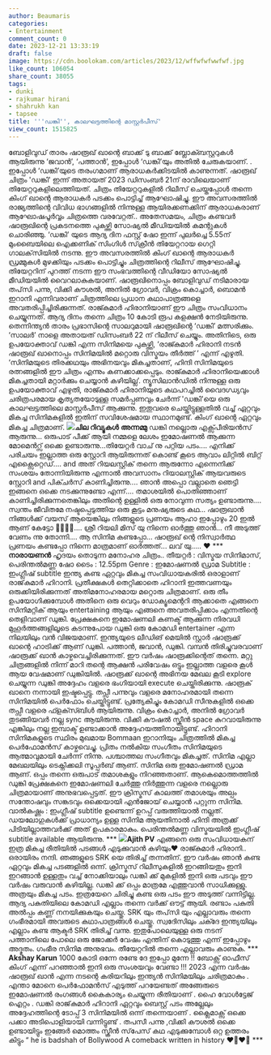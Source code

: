 ```yaml
---
author: Beaumaris
categories:
- Entertainment
comment_count: 0
date: 2023-12-21 13:33:19
draft: false
image: https://cdn.boolokam.com/articles/2023/12/wffwfwfwwfwf.jpg
like_count: 106054
share_count: 38055
tags:
- dunki
- rajkumar hirani
- shahrukh kan
- tapsee
title: '''ഡങ്കി'', കാലഘട്ടത്തിന്റെ മാസ്റ്റർപീസ്'
view_count: 1515825
---
```


ബോളിവുഡ് താരം ഷാരൂഖ് ഖാന്റെ ബാക്ക് ടു ബാക്ക് ബ്ലോക്ബസ്റ്ററുകൾ ആയിരുന്നു ‘ജവാൻ’, ‘പത്താൻ’, ഇപ്പോൾ ‘ഡങ്കി’യും അതിൽ ചേരുകയാണ്. . ഇപ്പോൾ ‘ഡങ്കി’യുടെ തരംഗമാണ് ആരാധകർക്കിടയിൽ കാണുന്നത്. ഷാരൂഖ് ചിത്രം 'ഡങ്കി' ഇന്ന് അതായത് 2023 ഡിസംബർ 21ന് രാവിലെയാണ് തിയേറ്ററുകളിലെത്തിയത്. ചിത്രം തിയേറ്ററുകളിൽ റിലീസ് ചെയ്തപ്പോൾ തന്നെ കിംഗ് ഖാന്റെ ആരാധകർ പടക്കം പൊട്ടിച്ച് ആഘോഷിച്ചു. ഈ അവസരത്തിൽ രാജ്യത്തിന്റെ വിവിധ ഭാഗങ്ങളിൽ നിന്നുള്ള ആയിരക്കണക്കിന് ആരാധകരാണ് ആഘോഷപൂർവ്വം ചിത്രത്തെ വരവേറ്റത്.. അതേസമയം, ചിത്രം കണ്ടവർ ഷാരൂഖിന്റെ പ്രകടനത്തെ പുകഴ്ത്തി സോഷ്യൽ മീഡിയയിൽ കമന്റുകൾ ചൊരിഞ്ഞു. ‘ഡങ്കി’ യുടെ ആദ്യ ദിന ഫസ്റ്റ് ഷോ ഇന്ന് പുലർച്ചെ 5.55ന് മുംബൈയിലെ ഐക്കണിക് സിംഗിൾ സ്‌ക്രീൻ തിയേറ്ററായ ഗെറ്റി ഗാലക്‌സിയിൽ നടന്നു. ഈ അവസരത്തിൽ കിംഗ് ഖാന്റെ ആരാധകർ ഡ്രമ്മുകൾ മുഴക്കിയും പടക്കം പൊട്ടിച്ചും ചിത്രത്തിന്റെ റിലീസ് ആഘോഷിച്ചു. തിയേറ്ററിന് പുറത്ത് നടന്ന ഈ സംഭവത്തിന്റെ വീഡിയോ സോഷ്യൽ മീഡിയയിൽ വൈറലാകുകയാണ്. ഷാരൂഖിനൊപ്പം ബോളിവുഡ് നടിമാരായ തപ്‌സി പന്നു, വിക്കി കൗശൽ, അനിൽ ഗ്രോവർ, വിക്രം കൊച്ചാർ, ബൊമൻ ഇറാനി എന്നിവരാണ് ചിത്രത്തിലെ പ്രധാന കഥാപാത്രങ്ങളെ അവതരിപ്പിച്ചിരിക്കുന്നത്. രാജ്കുമാർ ഹിരാനിയാണ് ഈ ചിത്രം സംവിധാനം ചെയ്യുന്നത്. ആദ്യ ദിനം തന്നെ ചിത്രം 10 കോടി രൂപ കളക്ഷൻ നേടിയിരുന്നു. തെന്നിന്ത്യൻ താരം പ്രഭാസിന്റെ സാലറുമായി ഷാരൂഖിന്റെ ‘ഡങ്കി’ മത്സരിക്കും. ‘സാലർ’ നാളെ അതായത് ഡിസംബർ 22 ന് റിലീസ് ചെയ്യും. അതിനിടെ, ഒരു ഉപയോക്താവ് ഡങ്കി എന്ന സിനിമയെ പുകഴ്ത്തി, ‘രാജ്കുമാർ ഹിരാനി നടൻ ഷാരൂഖ് ഖാനൊപ്പം സിനിമയിൽ മറ്റൊരു വിസ്മയം തീർത്ത് ’ എന്ന് എഴുതി. ‘സിനിമയുടെ തിരക്കഥയും അഭിനയവും മികച്ചതാണ്, ഹിന്ദി സിനിമയുടെ രത്നങ്ങളിൽ ഈ ചിത്രം എന്നും കണക്കാക്കപ്പെടും. രാജ്കുമാർ ഹിരാനിയെക്കാൾ മികച്ചതായി മറ്റാർക്കും ചെയ്യാൻ കഴിയില്ല’. ന്യൂസിലാൻഡിൽ നിന്നുള്ള ഒരു ഉപയോക്താവ് എഴുതി, രാജ്കുമാർ ഹിരാനിയുടെ കഥപറച്ചിൽ വൈദഗ്ധ്യവും ചരിത്രപരമായ കൃത്യതയോടുള്ള സമർപ്പണവും ചേർന്ന് 'ഡങ്കി'യെ ഒരു കാലഘട്ടത്തിലെ മാസ്റ്റർപീസ് ആക്കുന്നു. ഇതുവരെ ചെയ്തിട്ടുള്ളതിൽ വച്ച് ഏറ്റവും മികച്ച സിനിമകളിൽ ഇതിന് സവിശേഷമായ സ്ഥാനമുണ്ട്. കിംഗ് ഖാന്റെ ഏറ്റവും മികച്ച ചിത്രമാണ്. **![](https://cdn.boolokam.com/articles/2023/12/wffwfwfwwfwf.jpg)ചില റിവ്യൂകൾ** **അന്നമ്മു** ഡങ്കി നല്ലൊരു എക്സ്പീരിയൻസ് ആരുന്നു... ഒരുപാട് പീക്ക് ആയി നമ്മളെ ലേശം ഇമോഷണൽ ആക്കുന്ന മോമെൻറ്സ് ഒക്കെ ഉണ്ടാരുന്നു...തിയേറ്റർ വാച് നു പറ്റിയ പടം.... എനിക്ക് പരിചയം ഇല്ലാത്ത ഒരു സ്റ്റോറി ആയിരുന്നത് കൊണ്ട് കൂടെ ആവാം ലിറ്റിൽ ബിറ്റ് എക്സൈറ്റെഡ്.... and അത് റിയലസ്റ്റിക് തന്നെ ആരുന്നോ എന്നെനിക്ക് സംശയം തോന്നിയിരുന്നു എന്നാൽ അവസാനം റിയാലസ്റ്റിക് ആയവരുടെ സ്റ്റോറി and പിക്ചർസ് കാണിച്ചിരുന്നു.... ഞാൻ അപ്പൊ വല്ലാതെ ഞെട്ടി ഇങ്ങനെ ഒക്കെ നടക്കുന്നുണ്ടോ എന്ന്.... തമാശയിൽ പൊതിഞ്ഞാണ് കാണിച്ചിരിക്കുന്നതെങ്കിലും അതിന്റെ ഉള്ളിൽ ഒരു നോവുന്ന സത്യം ഉണ്ടാരുന്നു.... സ്വന്തം ജീവിതമേ നഷ്ടപ്പെടുത്തിയ ഒരു കൂട്ടം മനുഷ്യരുടെ കഥ... ഷാരൂഖാൻ നിങ്ങൾക്ക് വയസ് ആയെങ്കിലും നിങ്ങളുടെ പ്രണയം ആഹാ ഇപ്പോഴും 20 ഇൽ ആണ് കേട്ടോ 🥰🥰🥰🥰.... ശ്രീ റിയലി മിസ് യു നിന്നെ ഓർത്തു ഞാൻ... നീ അടുത്ത് വേണം ന്നു തോന്നി.... ആ സിനിമ കണ്ടപ്പോ... ഷാരൂഖ് ന്റെ നിസ്വാർത്ഥ പ്രണയം കണ്ടപ്പോ നിന്നെ മാത്രമാണ് ഓർത്തത്... ലവ് യു..... ♥️ *** **നാരായണൻ** ഹൃദയം തൊടുന്ന മനോഹര ചിത്രം.. തീയറ്റർ : വിസ്മയ സിനിമാസ്, പെരിന്തൽമണ്ണ ഷോ ടൈം : 12.55pm Genre : ഇമോഷണൽ ഡ്രാമ Subtitle : ഇംഗ്ലീഷ് subtitle ഇന്ത്യ കണ്ട ഏറ്റവും മികച്ച സംവിധായകരിൽ ഒരാളാണ് രാജ്‌കുമാർ ഹിറാനി. പ്രതീക്ഷകൾ തെറ്റിക്കാതെ ഹിറാനി ഇത്തവണയും ഒരുക്കിയിരിക്കുന്നത് അതിമനോഹരമായ മറ്റൊരു ചിത്രമാണ്. ഒരു തീം ഉപയോഗിക്കുമ്പോൾ അതിനെ ഒരു വെറും ഡോക്യൂമെന്ററി ആക്കാതെ എങ്ങനെ സിനിമറ്റിക് ആയും entertaining ആയും എങ്ങനെ അവതരിപ്പിക്കാം എന്നതിന്റെ തെളിവാണ് ഡുങ്കി. പ്രേക്ഷകനെ ഇമോഷണലി കണക്ട് ആക്കുന്ന നിരവധി മുഹൂർത്തങ്ങളിലൂടെ കടന്നുപോയ ഡുങ്കി ഒരു കോമഡി entertainer എന്ന നിലയിലും വൻ വിജയമാണ്. ഇന്ത്യയുടെ ലീഡിങ് മെയിൽ സ്റ്റാർ ഷാരൂക്ക് ഖാന്റെ ഹാട്രിക്ക് ആണ് ഡുങ്കി. പത്താൻ, ജവാൻ, ഡുങ്കി. വമ്പൻ തിരിച്ചുവരവാണ് ഷാരൂക്ക് ഖാൻ കാഴ്ചവെച്ചിരിക്കുന്നത്. ഈ വർഷം ഷാരൂക്കിന്റെത് തന്നെ. മറ്റു ചിത്രങ്ങളിൽ നിന്ന് മാറി തന്റെ ആക്ഷൻ പരിവേഷം ഒട്ടും ഇല്ലാത്ത വളരെ കൂൾ ആയ വേഷമാണ് ഡുങ്കിയിൽ. ഷാരൂക്ക് ഖാന്റെ അഭിനയ മേഖല കൂടി explore ചെയ്യുന്ന ഡുങ്കി അദ്ദേഹം വളരെ ഭംഗിയായി execute ചെയ്തിരിക്കുന്നു. ഷാരൂക് ഖാനെ നന്നായി ഇഷ്ടപ്പെട്ടു. തപ്സീ പന്നുവും വളരെ മനോഹരമായി തന്നെ സിനിമയിൽ പെർഫോം ചെയ്തിട്ടുണ്ട്. പ്രത്യേകിച്ചും കോമഡി സീനുകളിൽ ഒക്കെ തപ്സീ വളരെ ഫ്ളക്സ്ബിൾ ആയിരുന്നു. വിക്രം കൊച്ചാർ, അനിൽ ഗ്രോവർ തുടങ്ങിയവർ നല്ല sync ആയിരുന്നു. വിക്കി കൗഷൽ സ്ക്രീൻ space കുറവായിരുന്നു എങ്കിലും നല്ല ഇമ്പാക്ട് ഉണ്ടാക്കാൻ അദ്ദേഹയത്തിനായിട്ടുണ്ട്. ഹിറാനി സിനിമകളുടെ സ്ഥിരം മുഖമായ Bommaan ഇറാനിയും ചിത്രത്തിൽ മികച്ച പെർഫോമൻസ് കാഴ്ചവെച്ചു. പ്രിതം നൽകിയ സംഗീതം സിനിമയുടെ ആത്മാവുമായി ചേർന്ന് നിന്നു. പശ്ചാത്തല സംഗീതവും മികച്ചത്. സിനിമ എല്ലാ മേഖലയിലും ടെക്നിക്കലി സൂപ്പർബ് ആണ്. സിനിമ ഒരു ഇമോഷണൽ ഡ്രാമ ആണ്. ഒപ്പം തന്നെ ഒരുപാട് തമാശകളും നിറഞ്ഞതാണ്. ആകെമൊത്തത്തിൽ ഡുങ്കി പ്രേക്ഷകനെ ഇമോഷണലി ചേർത്തു നിർത്തുന്ന വളരെ നല്ലൊരു ചിത്രമായാണ് അനുഭവപ്പെട്ടത്. ഈ ക്രിസ്മസ് കാലത്ത് തമാശയും അല്പം സന്തോഷവും സങ്കടവും ഒക്കെയായി എൻജോയ് ചെയ്യാൻ പറ്റുന്ന സിനിമ. വാൽകഷ്ണം : ഇംഗ്ലീഷ് subtitle ഉണ്ടെന്ന് ഉറപ്പ് വരുത്തിയാൽ നല്ലത്. ഡയലോഗുകൾക്ക് പ്രാധാന്യം ഉള്ള സിനിമ ആയതിനാൽ ഹിന്ദി അത്രക്ക് പിടിയില്ലാത്തവർക്ക് അത് ഉപകാരമാകും. പെരിന്തൽമണ്ണ വിസ്മയയിൽ ഇംഗ്ലീഷ് subtitle available ആയിരുന്നു. *** **![](https://cdn.boolokam.com/articles/2023/12/wffwwffwfff.jpg)Ajith PV** എങ്ങനെ ഒരു സംവിധായകന് ഇത്ര മികച്ച രീതിയിൽ പടങ്ങൾ എടുക്കുവാൻ കഴിയും❤️ രാജ്കുമാർ ഹിരാനി.. ഒരായിരം നന്ദി. ഞങ്ങളുടെ SRK യെ തിരിച്ച് തന്നതിന്. ഈ വർഷം ഞാൻ കണ്ട ഏറ്റവും മികച്ച പടങ്ങളിൽ ഒന്ന്. ക്രിസ്മസ് റിലീസുകളിൽ ഇറങ്ങിയതും ഇനി ഇറങ്ങാൻ ഉള്ളതും വച്ച് നോക്കിയാലും ഡങ്കി ക്ക് മുകളിൽ ഇനി ഒരു പടവും ഈ വർഷം വരുവാൻ കഴിയില്ല. ഡങ്കി ക്ക് ഒപ്പം മാത്രമേ എത്തുവാൻ സാധിക്കുള്ളു. അത്രയും മികച്ച പടം. ഇത്രയേറെ ചിരിച്ചു കണ്ട ഒരു പടം ഈ അടുത്ത് വന്നിട്ടില്ല. ആദ്യ പകുതിയിലെ കോമഡി എല്ലാം തന്നെ വർക്ക് ഔട്ട് ആയി. രണ്ടാം പകുതി അൽപ്പം കണ്ണ് നനയിക്കുകയും ചെയ്തു. SRK യും തപ്‌സി യും എല്ലാവരും തന്നെ ഗംഭീരമായി അവരുടെ കഥാപാത്രങ്ങൾ ചെയ്തു. സ്വദേിസിലും ചക്ദേ ഇന്ത്യയിലും എല്ലാം കണ്ട ആക്ടർ SRK തിരിച്ച് വന്നു. ഇതുപോലെയുള്ള ഒരു നടന് പത്താനിലെ പോലെ ഒരു ജോക്കർ വേഷം എന്തിന് കൊടുത്തു എന്ന് ഇപ്പോഴും അദ്ഭുതം. ഗംഭീര സിനിമ അനുഭവം. തീയേറ്ററിൽ തന്നെ എല്ലാവരും കാണുക. *** **Akshay Karun** 1000 കോടി ഒന്നേ രണ്ടേ ദേ ഇപ്പോ മുന്നേ !! ബോക്സ് ഓഫീസ് കിംഗ് എന്ന് പറഞ്ഞാൽ ഇനി ഒരു സംശയവും വേണ്ടാ !!! 2023 എന്ന വർഷം ഷാരൂഖ് ഖാൻ എന്ന നടന്റെ കരിയറിലും ഇന്ത്യൻ സിനിമയിലും ചരിത്രമാകും . എന്താ മോനെ പെർഫോമൻസ് എടുത്ത് പറയേണ്ടത് അങ്ങേരുടെ ഇമോഷണൽ രംഗങ്ങൾ കൈകാര്യം ചെയ്യുന്ന രീതിയാണ് . ഹൈ വോൾട്ടേജ് ഐറ്റം . ഡങ്കി രാജ്‌കുമാർ ഹിറാനി ഏറ്റവും ബെസ്റ്റ് പടം അല്ലേലും അദ്ദേഹത്തിന്റെ ടോപ്പ് 3 സിനിമയിൽ ഒന്ന് തന്നെയാണ് . ക്ലൈമാക്സ് ഒക്കെ പക്കാ അടിപൊളിയായി വന്നിട്ടുണ്ട് . തപസീ പന്നു ,വിക്കി കൗശൽ ഒക്കെ ഉണ്ടായിട്ടും ഇങ്ങേർ മൊത്തം സ്ക്രീൻ സ്‌പേസ് കഥ എടുക്കുമ്പോൾ ഒറ്റ ഉത്തരം കിട്ടും “ he is badshah of Bollywood A comeback written in history ❤️‍🔥❤️‍🔥 ***